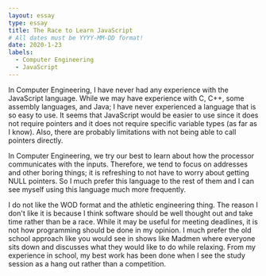 ```yaml
---
layout: essay
type: essay
title: The Race to Learn JavaScript
# All dates must be YYYY-MM-DD format!
date: 2020-1-23
labels:
  - Computer Engineering
  - JavaScript
---
```


In Computer Engineering, I have never had any experience with the JavaScript language. While we may have experience with C, C++, some assembly languages, and Java; I have never experienced a language that is so easy to use. It seems that JavaScript would be easier to use since it does not require pointers and it does not require specific variable types (as far as I know). Also, there are probably limitations with not being able to call pointers directly. 

In Computer Engineering, we try our best to learn about how the processor communicates with the inputs. Therefore, we tend to focus on addresses and other boring things; it is refreshing to not have to worry about getting NULL pointers. So I much prefer this language to the rest of them and I can see myself using this language much more frequently. 

I do not like the WOD format and the athletic engineering thing. The reason I don't like it is because I think software should be well thought out and take time rather than be a race. While it may be useful for meeting deadlines, it is not how programming should be done in my opinion. I much prefer the old school approach like you would see in shows like Madmen where everyone sits down and discusses what they would like to do while relaxing. From my experience in school, my best work has been done when I see the study session as a hang out rather than a competition. 
